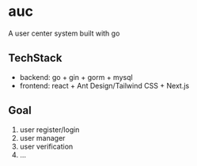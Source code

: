 # auc
A user center system built with go

## TechStack

- backend: go + gin + gorm + mysql
- frontend: react + Ant Design/Tailwind CSS + Next.js

## Goal

1. user register/login
2. user manager
3. user verification
4. ...

